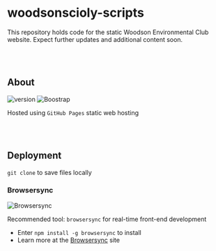 # woodsonscioly-scripts

This repository holds code for the static Woodson Environmental Club website. Expect further updates and additional content soon. 

<br><br>

## About
![version](https://img.shields.io/badge/release-v1.1.0-blue)
![Boostrap](https://img.shields.io/badge/release-v5.3.1-purple)

Hosted using `GitHub Pages` static web hosting

<br><br>


## Deployment

`git clone` to save files locally

### Browsersync
![Browsersync](https://img.shields.io/badge/release-v2.29.3-red)

Recommended tool: `browsersync` for real-time front-end development
- Enter `npm install -g browsersync` to install
- Learn more at the [Browsersync](https://browsersync.io/) site
